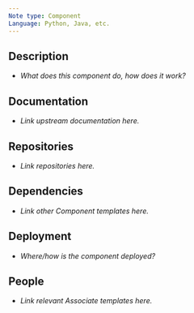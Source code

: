 ```yaml
---
Note type: Component
Language: Python, Java, etc.
---
```


## Description

- *What does this component do, how does it work?*

## Documentation

- *Link upstream documentation here.*

## Repositories

- *Link repositories here.*

## Dependencies

- *Link other Component templates here.*

## Deployment

- *Where/how is the component deployed?*

## People

- *Link relevant Associate templates here.*